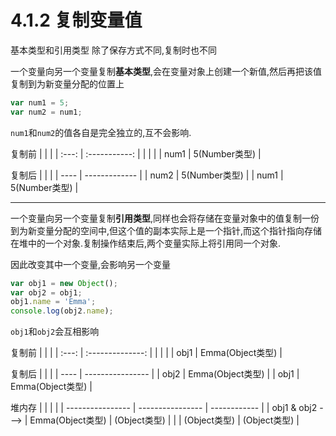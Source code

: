 # 4.1.2 复制变量值

基本类型和引用类型 除了保存方式不同,复制时也不同

一个变量向另一个变量复制**基本类型**,会在变量对象上创建一个新值,然后再把该值复制到为新变量分配的位置上

``` js .line-numbers
var num1 = 5;
var num2 = num1;
```

`num1`和`num2`的值各自是完全独立的,互不会影响.

复制前
|       |               |
| :---: | :-----------: |
|       |               |
| num1  | 5(Number类型) |

复制后
|      |               |
| ---- | ------------- |
| num2 | 5(Number类型) |
| num1 | 5(Number类型) |

---------------------

一个变量向另一个变量复制**引用类型**,同样也会将存储在变量对象中的值复制一份到为新变量分配的空间中,但这个值的副本实际上是一个指针,而这个指针指向存储在堆中的一个对象.复制操作结束后,两个变量实际上将引用同一个对象.

因此改变其中一个变量,会影响另一个变量

``` js .line-numbers
var obj1 = new Object();
var obj2 = obj1;
obj1.name = 'Emma';
console.log(obj2.name);
```

`obj1`和`obj2`会互相影响

复制前
|       |                  |
| :---: | :--------------: |
|       |                  |
| obj1  | Emma(Object类型) |

复制后
|      |                  |
| ---- | ---------------- |
| obj2 | Emma(Object类型) |
| obj1 | Emma(Object类型) |


堆内存
|                  |                  |              |
| ---------------- | ---------------- | ------------ |
| obj1 & obj2 ---> | Emma(Object类型) | (Object类型) |
|                  | (Object类型)     | (Object类型) |

